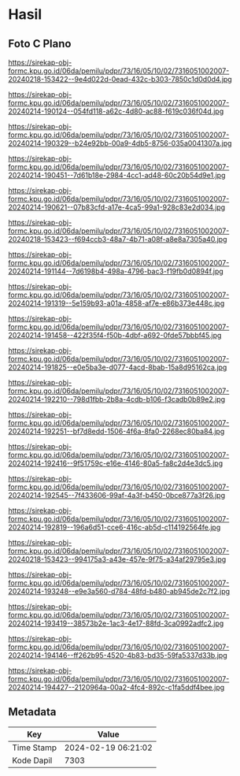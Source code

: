 # Hasil

## Foto C Plano

https://sirekap-obj-formc.kpu.go.id/06da/pemilu/pdpr/73/16/05/10/02/7316051002007-20240218-153422--9e4d022d-0ead-432c-b303-7850c1d0d0d4.jpg

https://sirekap-obj-formc.kpu.go.id/06da/pemilu/pdpr/73/16/05/10/02/7316051002007-20240214-190124--054fd118-a62c-4d80-ac88-f619c036f04d.jpg

https://sirekap-obj-formc.kpu.go.id/06da/pemilu/pdpr/73/16/05/10/02/7316051002007-20240214-190329--b24e92bb-00a9-4db5-8756-035a0041307a.jpg

https://sirekap-obj-formc.kpu.go.id/06da/pemilu/pdpr/73/16/05/10/02/7316051002007-20240214-190451--7d61b18e-2984-4cc1-ad48-60c20b54d9e1.jpg

https://sirekap-obj-formc.kpu.go.id/06da/pemilu/pdpr/73/16/05/10/02/7316051002007-20240214-190621--07b83cfd-a17e-4ca5-99a1-928c83e2d034.jpg

https://sirekap-obj-formc.kpu.go.id/06da/pemilu/pdpr/73/16/05/10/02/7316051002007-20240218-153423--f694ccb3-48a7-4b71-a08f-a8e8a7305a40.jpg

https://sirekap-obj-formc.kpu.go.id/06da/pemilu/pdpr/73/16/05/10/02/7316051002007-20240214-191144--7d6198b4-498a-4796-bac3-f19fb0d0894f.jpg

https://sirekap-obj-formc.kpu.go.id/06da/pemilu/pdpr/73/16/05/10/02/7316051002007-20240214-191319--5e159b93-a01a-4858-af7e-e86b373e448c.jpg

https://sirekap-obj-formc.kpu.go.id/06da/pemilu/pdpr/73/16/05/10/02/7316051002007-20240214-191458--422f35f4-f50b-4dbf-a692-0fde57bbbf45.jpg

https://sirekap-obj-formc.kpu.go.id/06da/pemilu/pdpr/73/16/05/10/02/7316051002007-20240214-191825--e0e5ba3e-d077-4acd-8bab-15a8d95162ca.jpg

https://sirekap-obj-formc.kpu.go.id/06da/pemilu/pdpr/73/16/05/10/02/7316051002007-20240214-192210--798d1fbb-2b8a-4cdb-b106-f3cadb0b89e2.jpg

https://sirekap-obj-formc.kpu.go.id/06da/pemilu/pdpr/73/16/05/10/02/7316051002007-20240214-192251--bf7d8edd-1506-4f6a-8fa0-2268ec80ba84.jpg

https://sirekap-obj-formc.kpu.go.id/06da/pemilu/pdpr/73/16/05/10/02/7316051002007-20240214-192416--9f51759c-e16e-4146-80a5-fa8c2d4e3dc5.jpg

https://sirekap-obj-formc.kpu.go.id/06da/pemilu/pdpr/73/16/05/10/02/7316051002007-20240214-192545--7f433606-99af-4a3f-b450-0bce877a3f26.jpg

https://sirekap-obj-formc.kpu.go.id/06da/pemilu/pdpr/73/16/05/10/02/7316051002007-20240214-192819--196a6d51-cce6-416c-ab5d-c114192564fe.jpg

https://sirekap-obj-formc.kpu.go.id/06da/pemilu/pdpr/73/16/05/10/02/7316051002007-20240218-153423--994175a3-a43e-457e-9f75-a34af29795e3.jpg

https://sirekap-obj-formc.kpu.go.id/06da/pemilu/pdpr/73/16/05/10/02/7316051002007-20240214-193248--e9e3a560-d784-48fd-b480-ab945de2c7f2.jpg

https://sirekap-obj-formc.kpu.go.id/06da/pemilu/pdpr/73/16/05/10/02/7316051002007-20240214-193419--38573b2e-1ac3-4e17-88fd-3ca0992adfc2.jpg

https://sirekap-obj-formc.kpu.go.id/06da/pemilu/pdpr/73/16/05/10/02/7316051002007-20240214-194146--ff262b95-4520-4b83-bd35-59fa5337d33b.jpg

https://sirekap-obj-formc.kpu.go.id/06da/pemilu/pdpr/73/16/05/10/02/7316051002007-20240214-194427--2120964a-00a2-4fc4-892c-c1fa5ddf4bee.jpg


## Metadata

| Key        | Value               |
| ---------- | ------------------- |
| Time Stamp | 2024-02-19 06:21:02 |
| Kode Dapil | 7303                |



